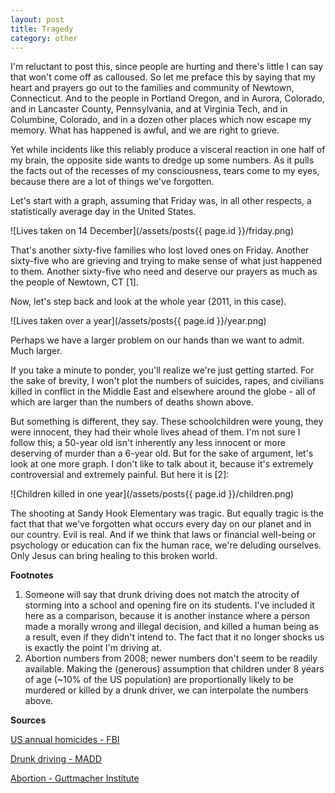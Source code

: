 ```yaml
---
layout: post
title: Tragedy
category: other
---
```


I'm reluctant to post this, since people are hurting and there's little I can say that won't come off as calloused.  So let me preface this by saying that my heart and prayers go out to the families and community of Newtown, Connecticut.  And to the people in Portland Oregon, and in Aurora, Colorado, and in Lancaster County, Pennsylvania, and at Virginia Tech, and in Columbine, Colorado, and in a dozen other places which now escape my memory.  What has happened is awful, and we are right to grieve.

Yet while incidents like this reliably produce a visceral reaction in one half of my brain, the opposite side wants to dredge up some numbers.  As it pulls the facts out of the recesses of my consciousness, tears come to my eyes, because there are a lot of things we've forgotten.

Let's start with a graph, assuming that Friday was, in all other respects, a statistically average day in the United States.

![Lives taken on 14 December](/assets/posts{{ page.id }}/friday.png)

That's another sixty-five families who lost loved ones on Friday.  Another sixty-five who are grieving and trying to make sense of what just happened to them.  Another sixty-five who need and deserve our prayers as much as the people of Newtown, CT \[1\].

Now, let's step back and look at the whole year (2011, in this case).

![Lives taken over a year](/assets/posts{{ page.id }}/year.png)

Perhaps we have a larger problem on our hands than we want to admit.  Much larger.

If you take a minute to ponder, you'll realize we're just getting started.  For the sake of brevity, I won't plot the numbers of suicides, rapes, and civilians killed in conflict in the Middle East and elsewhere around the globe - all of which are larger than the numbers of deaths shown above.

But something is different, they say.  These schoolchildren were young, they were innocent, they had their whole lives ahead of them.  I'm not sure I follow this; a 50-year old isn't inherently any less innocent or more deserving of murder than a 6-year old.  But for the sake of argument, let's look at one more graph.  I don't like to talk about it, because it's extremely controversial and extremely painful.  But here it is \[2\]:

![Children killed in one year](/assets/posts{{ page.id }}/children.png)

The shooting at Sandy Hook Elementary was tragic.  But equally tragic is the fact that that we've forgotten what occurs every day on our planet and in our country.  Evil is real.  And if we think that laws or financial well-being or psychology or education can fix the human race, we're deluding ourselves.  Only Jesus can bring healing to this broken world.

**Footnotes**
1.  Someone will say that drunk driving does not match the atrocity of storming into a school and opening fire on its students.  I've included it here as a comparison, because it is another instance where a person made a morally wrong and illegal decision, and killed a human being as a result, even if they didn't intend to.  The fact that it no longer shocks us is exactly the point I'm driving at.
2.  Abortion numbers from 2008; newer numbers don't seem to be readily available. Making the (generous) assumption that children under 8 years of age (~10% of the US population) are proportionally likely to be murdered or killed by a drunk driver, we can interpolate the numbers above.

**Sources**

[US annual homicides - FBI](http://www.fbi.gov/about-us/cjis/ucr/crime-in-the-u.s/2011/crime-in-the-u.s.-2011/tables/table_12_crime_trends_by_population_group_2010-2011.xls)

[Drunk driving - MADD](http://www.madd.org/blog/2012/december/2011-State-data.html)

[Abortion - Guttmacher Institute](http://www.guttmacher.org/pubs/fb_induced_abortion.html)

